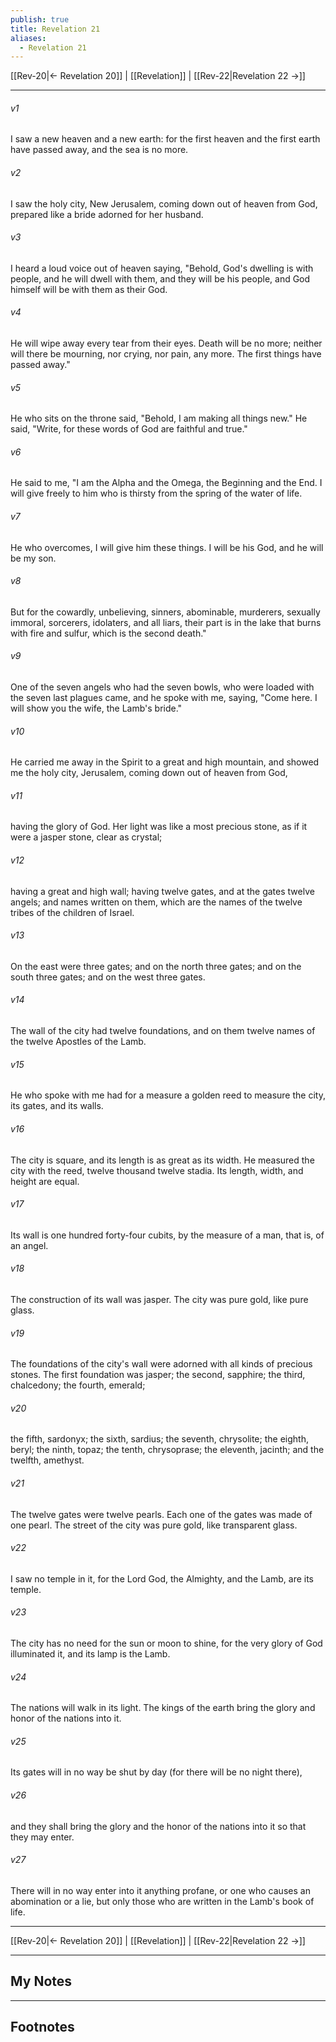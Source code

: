 ```yaml
---
publish: true
title: Revelation 21
aliases:
  - Revelation 21
---
```


[[Rev-20|← Revelation 20]] | [[Revelation]] | [[Rev-22|Revelation 22 →]]
***



###### v1 
I saw a new heaven and a new earth: for the first heaven and the first earth have passed away, and the sea is no more. 

###### v2 
I saw the holy city, New Jerusalem, coming down out of heaven from God, prepared like a bride adorned for her husband. 

###### v3 
I heard a loud voice out of heaven saying, "Behold, God's dwelling is with people, and he will dwell with them, and they will be his people, and God himself will be with them as their God. 

###### v4 
He will wipe away every tear from their eyes. Death will be no more; neither will there be mourning, nor crying, nor pain, any more. The first things have passed away." 

###### v5 
He who sits on the throne said, "Behold, I am making all things new." He said, "Write, for these words of God are faithful and true." 

###### v6 
He said to me, "I am the Alpha and the Omega, the Beginning and the End. I will give freely to him who is thirsty from the spring of the water of life. 

###### v7 
He who overcomes, I will give him these things. I will be his God, and he will be my son. 

###### v8 
But for the cowardly, unbelieving, sinners, abominable, murderers, sexually immoral, sorcerers, idolaters, and all liars, their part is in the lake that burns with fire and sulfur, which is the second death." 

###### v9 
One of the seven angels who had the seven bowls, who were loaded with the seven last plagues came, and he spoke with me, saying, "Come here. I will show you the wife, the Lamb's bride." 

###### v10 
He carried me away in the Spirit to a great and high mountain, and showed me the holy city, Jerusalem, coming down out of heaven from God, 

###### v11 
having the glory of God. Her light was like a most precious stone, as if it were a jasper stone, clear as crystal; 

###### v12 
having a great and high wall; having twelve gates, and at the gates twelve angels; and names written on them, which are the names of the twelve tribes of the children of Israel. 

###### v13 
On the east were three gates; and on the north three gates; and on the south three gates; and on the west three gates. 

###### v14 
The wall of the city had twelve foundations, and on them twelve names of the twelve Apostles of the Lamb. 

###### v15 
He who spoke with me had for a measure a golden reed to measure the city, its gates, and its walls. 

###### v16 
The city is square, and its length is as great as its width. He measured the city with the reed, twelve thousand twelve stadia. Its length, width, and height are equal. 

###### v17 
Its wall is one hundred forty-four cubits, by the measure of a man, that is, of an angel. 

###### v18 
The construction of its wall was jasper. The city was pure gold, like pure glass. 

###### v19 
The foundations of the city's wall were adorned with all kinds of precious stones. The first foundation was jasper; the second, sapphire; the third, chalcedony; the fourth, emerald; 

###### v20 
the fifth, sardonyx; the sixth, sardius; the seventh, chrysolite; the eighth, beryl; the ninth, topaz; the tenth, chrysoprase; the eleventh, jacinth; and the twelfth, amethyst. 

###### v21 
The twelve gates were twelve pearls. Each one of the gates was made of one pearl. The street of the city was pure gold, like transparent glass. 

###### v22 
I saw no temple in it, for the Lord God, the Almighty, and the Lamb, are its temple. 

###### v23 
The city has no need for the sun or moon to shine, for the very glory of God illuminated it, and its lamp is the Lamb. 

###### v24 
The nations will walk in its light. The kings of the earth bring the glory and honor of the nations into it. 

###### v25 
Its gates will in no way be shut by day (for there will be no night there), 

###### v26 
and they shall bring the glory and the honor of the nations into it so that they may enter. 

###### v27 
There will in no way enter into it anything profane, or one who causes an abomination or a lie, but only those who are written in the Lamb's book of life.

***
[[Rev-20|← Revelation 20]] | [[Revelation]] | [[Rev-22|Revelation 22 →]]

---
## My Notes

---
## Footnotes